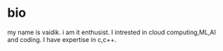# bio
my name is vaidik.
i am it enthusist.
I intrested in cloud computing,ML,AI and coding.
I have expertise in c,c++.
